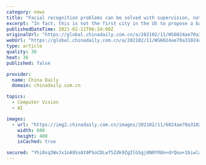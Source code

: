 ```yaml
---
category: news
title: "Facial recognition problems can be solved with supervision, not outright ban"
excerpt: "In fact, this is not the first city in the US to propose a ban on facial recognition technology. As early as the first half of 2019, San Francisco passed a proposal for a complete ban on facial recognition technology."
publishedDateTime: 2021-02-11T06:34:00Z
originalUrl: "https://global.chinadaily.com.cn/a/202102/11/WS6024ae70a31024ad0baa8b80.html"
webUrl: "https://global.chinadaily.com.cn/a/202102/11/WS6024ae70a31024ad0baa8b80.html"
type: article
quality: 36
heat: 36
published: false

provider:
  name: China Daily
  domain: chinadaily.com.cn

topics:
  - Computer Vision
  - AI

images:
  - url: "https://img2.chinadaily.com.cn/images/202102/11/6024ae70a31024adbdb42211.jpeg"
    width: 600
    height: 400
    isCached: true

secured: "Yhi0sq3WvJx1nA9SsAt0PSoCDLwf5Zdk9ZgIlGSgj8N0YR8n+drQou+1biwlaOB0mJHHe7EETCf+gCRDGBSRm4r9Qj+0bfipQHs+EP9LavKnZi+yfLuPxp4M1lAcMerEom7v/ZztYbYgRYFNH5FiuiyZxNCjr5VZO7h42RxGWchqtN7xffOK95uSgvLmTiK77pSKnO7ZbVsepLMf6ZLfToDNaAu1I1Ujh20Di2Q8iNWHI03b8PikYi63cbxKRZBT+JlvVzlRphT1Mt89cz+QQ9u0I/rdPmQkBdHhkFrqrjBMOUxLdoBtaCAm8PxBy8huoD6gB5LJuPEGIK9T7U4tLWPRMzqRCN2Mx41yL4AfBl4=;BVE5V2jc+Fp9jGPmNWueUQ=="
---
```


